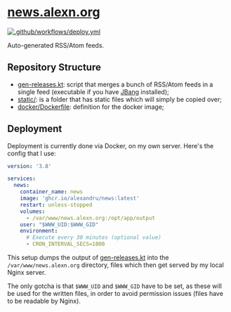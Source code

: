 # [news.alexn.org](https://news.alexn.org)

[![.github/workflows/deploy.yml](https://github.com/alexandru/news/actions/workflows/deploy.yml/badge.svg)](https://github.com/alexandru/news/actions/workflows/deploy.yml)

Auto-generated RSS/Atom feeds.

## Repository Structure

- [gen-releases.kt](./gen-releases.kt): script that merges a bunch of RSS/Atom feeds in a single feed (executable if you have [JBang](https://www.jbang.dev/) installed);
- [static/](./static/): is a folder that has static files which will simply be copied over;
- [docker/Dockerfile](./docker/Dockerfile): definition for the docker image;

## Deployment

Deployment is currently done via Docker, on my own server. Here's the config that I use:

```yaml
version: '3.8'

services:
  news:
    container_name: news
    image: 'ghcr.io/alexandru/news:latest'
    restart: unless-stopped
    volumes:
      - /var/www/news.alexn.org:/opt/app/output
    user: "$WWW_UID:$WWW_GID"
    environment:
      # Execute every 30 minutes (optional value)
      - CRON_INTERVAL_SECS=1800
```

This setup dumps the output of [gen-releases.kt](./gen-releases.kt) into the `/var/www/news.alexn.org` directory, files which then get served by my local Nginx server. 

The only gotcha is that `$WWW_UID` and `$WWW_GID` have to be set, as these will be used for the written files, in order to avoid permission issues (files have to be readable by Nginx).

